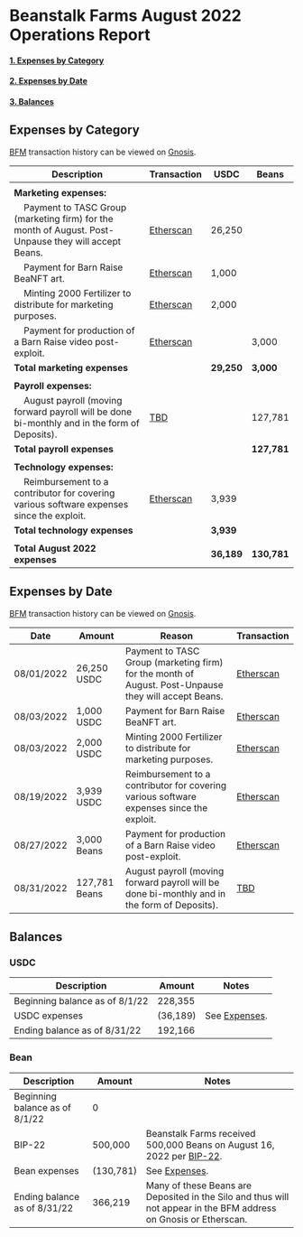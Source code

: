 # Beanstalk Farms August 2022 Operations Report

#### [1. Expenses by Category](#expenses-by-category)
#### [2. Expenses by Date](#expenses-by-date)
#### [3. Balances](#balances)

## Expenses by Category

[BFM](https://docs.bean.money/governance/beanstalk-farms/bfm-dashboard) transaction history can be viewed on [Gnosis](https://gnosis-safe.io/app/eth:0x21DE18B6A8f78eDe6D16C50A167f6B222DC08DF7/transactions/history).

| Description                                                                                                             | Transaction                                                                                              | USDC       | Beans       |
|-------------------------------------------------------------------------------------------------------------------------|----------------------------------------------------------------------------------------------------------|------------|-------------|
|                                                                                                                         |                                                                                                          |            |             |
| **Marketing expenses:**                                                                                                 |                                                                                                          |            |             |
| &nbsp;&nbsp;&nbsp; Payment to TASC Group (marketing firm) for the month of August. Post-Unpause they will accept Beans. | [Etherscan](https://etherscan.io/tx/0xcd1ac4e061c41370032e70af76865aa260c707aca658d929c1c24a9b99df9f8d)  | 26,250     |             |
| &nbsp;&nbsp;&nbsp; Payment for Barn Raise BeaNFT art.                                                                   | [Etherscan](https://etherscan.io/tx/0xff731e9023fd30bf4c435c602571769d540ab5105f079ed47dc59a4ed0fe352b)  | 1,000      |             |  
| &nbsp;&nbsp;&nbsp; Minting 2000 Fertilizer to distribute for marketing purposes.                                        | [Etherscan](https://etherscan.io/tx/0xdb49801b27354b9414d3154be963f10613fc5204a4783af9e1425575f1df94b5)  | 2,000      |             |
| &nbsp;&nbsp;&nbsp; Payment for production of a Barn Raise video post-exploit.                                           | [Etherscan](https://etherscan.io/tx/0xb607c36cab603a9b9290489ebdd01d765288ec207cb8647057ff74d1a5a250c5)  |            | 3,000       |
| **Total marketing expenses**                                                                                            |                                                                                                          | **29,250** | **3,000**   |
|                                                                                                                         |                                                                                                          |            |             |
| **Payroll expenses:**                                                                                                   |                                                                                                          |            |             |
| &nbsp;&nbsp;&nbsp; August payroll (moving forward payroll will be done bi-monthly and in the form of Deposits).         | [TBD](https://etherscan.io/)                                                                             |            | 127,781     |
| **Total payroll expenses**                                                                                              |                                                                                                          |            | **127,781** |
|                                                                                                                         |                                                                                                          |            |             |
| **Technology expenses:**                                                                                                |                                                                                                          |            |             |
| &nbsp;&nbsp;&nbsp; Reimbursement to a contributor for covering  various software expenses since the exploit.            | [Etherscan](https://etherscan.io/tx/0xd0e5b43cac929b78a6f4ce97b143072212ca2145d4ce09f93dac3368baad04b6)  | 3,939      |             |
| **Total technology expenses**                                                                                           |                                                                                                          | **3,939**  |             |
|                                                                                                                         |                                                                                                          |            |             |
| **Total August 2022 expenses**                                                                                          |                                                                                                          | **36,189** | **130,781** |

## Expenses by Date

[BFM](https://docs.bean.money/governance/beanstalk-farms/bfm-dashboard) transaction history can be viewed on [Gnosis](https://gnosis-safe.io/app/eth:0x21DE18B6A8f78eDe6D16C50A167f6B222DC08DF7/transactions/history).


| Date       | Amount        | Reason                                                                                               | Transaction                                                                                             |
|------------|---------------|------------------------------------------------------------------------------------------------------|---------------------------------------------------------------------------------------------------------|
| 08/01/2022 | 26,250 USDC   | Payment to TASC Group (marketing firm) for the month of August. Post-Unpause they will accept Beans. | [Etherscan](https://etherscan.io/tx/0xcd1ac4e061c41370032e70af76865aa260c707aca658d929c1c24a9b99df9f8d) |
| 08/03/2022 | 1,000 USDC    | Payment for Barn Raise BeaNFT art.                                                                   | [Etherscan](https://etherscan.io/tx/0xff731e9023fd30bf4c435c602571769d540ab5105f079ed47dc59a4ed0fe352b) |
| 08/03/2022 | 2,000 USDC    | Minting 2000 Fertilizer to distribute for marketing purposes.                                        | [Etherscan](https://etherscan.io/tx/0xdb49801b27354b9414d3154be963f10613fc5204a4783af9e1425575f1df94b5) |
| 08/19/2022 | 3,939 USDC    | Reimbursement to a contributor for covering various software expenses since the exploit.             | [Etherscan](https://etherscan.io/tx/0xd0e5b43cac929b78a6f4ce97b143072212ca2145d4ce09f93dac3368baad04b6) |
| 08/27/2022 | 3,000 Beans   | Payment for production of a Barn Raise video post-exploit.                                           | [Etherscan](https://etherscan.io/tx/0xb607c36cab603a9b9290489ebdd01d765288ec207cb8647057ff74d1a5a250c5) |
| 08/31/2022 | 127,781 Beans | August payroll (moving forward payroll will be done bi-monthly and in the form of Deposits).         | [TBD](https://etherscan.io/)                                                                            |

## Balances

### USDC

| Description                    | Amount    | Notes                                                                                                                                                                                        |
|--------------------------------|-----------|----------------------------------------------------------------------------------------------------------------------------------------------------------------------------------------------|
| Beginning balance as of 8/1/22 | 228,355   |                                                                                                                                                                                              |
| USDC expenses                  | (36,189)  | See [Expenses](#expenses-by-category).                                                                                                                                                       |
| Ending balance as of 8/31/22   | 192,166   |                                                                                                                                                                                              |

### Bean

| Description                    | Amount    | Notes                                                                                                                                                                                        |
|--------------------------------|-----------|----------------------------------------------------------------------------------------------------------------------------------------------------------------------------------------------|
| Beginning balance as of 8/1/22 | 0         |                                                                                                                                                                                              |
| BIP-22                         | 500,000   | Beanstalk Farms received 500,000 Beans on August 16, 2022 per [BIP-22](https://snapshot.org/#/beanstalkdao.eth/proposal/0x770efe960a45d7f91b21b6b13106412b666ad5f90c2a27e398867972aa16f893). |
| Bean expenses                  | (130,781) | See [Expenses](#expenses-by-category).                                                                                                                                                       |
| Ending balance as of 8/31/22   | 366,219   | Many of these Beans are Deposited in the Silo and thus will not appear in the BFM address on Gnosis or Etherscan.                                                                            |
